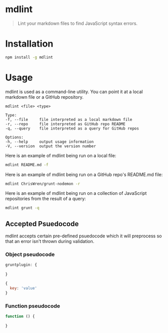 # mdlint
> Lint your markdown files to find JavaScript syntax errors.

# Installation
```bash
npm install -g mdlint
```

# Usage

mdlint is used as a command-line utility. You can point it at a local markdown file or a GitHub repository.

    mdlint <file> <type>

    Type:
    -f, --file     file interpreted as a local markdown file
    -r, --repo     file interpreted as GitHub repo README
    -q, --query    file interpreted as a query for GitHub repos

    Options:
    -h, --help     output usage information
    -V, --version  output the version number
  
Here is an example of mdlint being run on a local file:
```bash
mdlint README.md -f
```
Here is an example of mdlint being run on a GitHub repo's README.md file:
```bash
mdlint ChrisWren/grunt-nodemon -r
```

Here is an example of mdlint being run on a collection of JavaScript repositories from the result of a query:
```bash
mdlint grunt -q
```

## Accepted Psuedocode

mdlint accepts certain pre-defined psuedocode which it will preprocess so that an error isn't thrown during validation.

### Object pseudocode

```js
gruntplugin: {
  
}
```

```js
{
  key: 'value'
}
```

### Function pseudocode
```js
function () {
  
}
```
